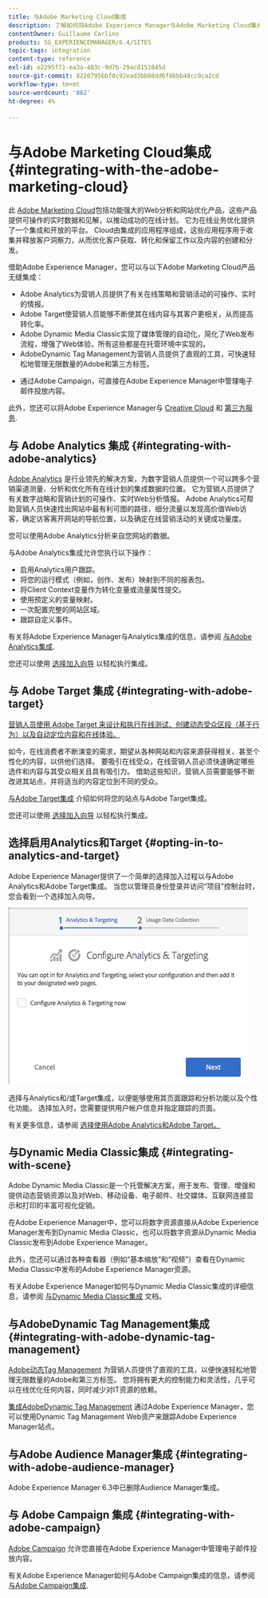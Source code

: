 ```yaml
---
title: 与Adobe Marketing Cloud集成
description: 了解如何将Adobe Experience Manager与Adobe Marketing Cloud集成。
contentOwner: Guillaume Carlino
products: SG_EXPERIENCEMANAGER/6.4/SITES
topic-tags: integration
content-type: reference
exl-id: e2295f71-ea3a-483c-9d7b-29acd151845d
source-git-commit: 8220795bbf0c92ead3bb68dd6f8bbb48cc9ca2cd
workflow-type: tm+mt
source-wordcount: '862'
ht-degree: 4%

---
```


# 与Adobe Marketing Cloud集成{#integrating-with-the-adobe-marketing-cloud}

此 [Adobe Marketing Cloud](https://www.adobe.com/solutions/digital-marketing.html)包括功能强大的Web分析和网站优化产品，这些产品提供可操作的实时数据和见解，以推动成功的在线计划。 它为在线业务优化提供了一个集成和开放的平台。 Cloud由集成的应用程序组成，这些应用程序用于收集并释放客户洞察力，从而优化客户获取、转化和保留工作以及内容的创建和分发。

借助Adobe Experience Manager，您可以与以下Adobe Marketing Cloud产品无缝集成：

* Adobe Analytics为营销人员提供了有关在线策略和营销活动的可操作、实时的情报。
* Adobe Target使营销人员能够不断使其在线内容与其客户更相关，从而提高转化率。
* Adobe Dynamic Media Classic实现了媒体管理的自动化，简化了Web发布流程，增强了Web体验，所有这些都是在托管环境中实现的。
* AdobeDynamic Tag Management为营销人员提供了直观的工具，可快速轻松地管理无限数量的Adobe和第三方标签。
<!-- Search&Promote was end of life September 1, 2022. * Adobe Search&Promote gives marketers the ability to control and optimize the search results on their sites. -->
* 通过Adobe Campaign，可直接在Adobe Experience Manager中管理电子邮件投放内容。

此外，您还可以将Adobe Experience Manager与 [Creative Cloud](/help/assets/aem-cc-integration-best-practices.md) 和 [第三方服务](/help/sites-administering/third-party-services.md).

## 与 Adobe Analytics 集成 {#integrating-with-adobe-analytics}

[Adobe Analytics](https://www.omniture.com/en/products/analytics/sitecatalyst) 是行业领先的解决方案，为数字营销人员提供一个可以跨多个营销渠道测量、分析和优化所有在线计划的集成数据的位置。 它为营销人员提供了有关数字战略和营销计划的可操作、实时Web分析情报。 Adobe Analytics可帮助营销人员快速找出网站中最有利可图的路径，细分流量以发现高价值Web访客，确定访客离开网站的导航位置，以及确定在线营销活动的关键成功量度。

您可以使用Adobe Analytics分析来自您网站的数据。

与Adobe Analytics集成允许您执行以下操作：

* 启用Analytics用户跟踪。
* 将您的运行模式（例如，创作、发布）映射到不同的报表包。
* 将Client Context变量作为转化变量或流量属性提交。
* 使用预定义的变量映射。
* 一次配置完整的网站区域。
* 跟踪自定义事件。

有关将Adobe Experience Manager与Analytics集成的信息，请参阅 [与Adobe Analytics集成](/help/sites-administering/adobeanalytics.md).

您还可以使用 [选择加入向导](/help/sites-administering/opt-in.md) 以轻松执行集成。

## 与 Adobe Target 集成 {#integrating-with-adobe-target}

[营销人员使用 Adobe Target 来设计和执行在线测试、创建动态受众区段（基于行为）以及自动定位内容和在线体验。](https://www.omniture.com/en/products/conversion/test-and-target)

如今，在线消费者不断演变的需求，期望从各种网站和内容来源获得相关、甚至个性化的内容，以供他们选择。 要吸引在线受众，在线营销人员必须快速确定哪些选件和内容与其受众相关且具有吸引力。 借助这些知识，营销人员需要能够不断改进其站点，并将适当的内容定位到不同的受众。

[与Adobe Target集成](/help/sites-administering/target.md) 介绍如何将您的站点与Adobe Target集成。

您还可以使用 [选择加入向导](/help/sites-administering/opt-in.md) 以轻松执行集成。

## 选择启用Analytics和Target {#opting-in-to-analytics-and-target}

Adobe Experience Manager提供了一个简单的选择加入过程以与Adobe Analytics和Adobe Target集成。 当您以管理员身份登录并访问“项目”控制台时，您会看到一个选择加入向导。

![chlimage_1-107](assets/chlimage_1-107.png)

选择与Analytics和/或Target集成，以便能够使用其页面跟踪和分析功能以及个性化功能。 选择加入时，您需要提供用户帐户信息并指定跟踪的页面。

有关更多信息，请参阅 [选择使用Adobe Analytics和Adobe Target。](/help/sites-administering/opt-in.md)

## 与Dynamic Media Classic集成 {#integrating-with-scene}

Adobe Dynamic Media Classic是一个托管解决方案，用于发布、管理、增强和提供动态营销资源以及对Web、移动设备、电子邮件、社交媒体、互联网连接显示和打印的丰富可视化促销。

在Adobe Experience Manager中，您可以将数字资源直接从Adobe Experience Manager发布到Dynamic Media Classic，也可以将数字资源从Dynamic Media Classic发布到Adobe Experience Manager。

此外，您还可以通过各种查看器（例如“基本缩放”和“视频”）查看在Dynamic Media Classic中发布的Adobe Experience Manager资源。

有关Adobe Experience Manager如何与Dynamic Media Classic集成的详细信息，请参阅 [与Dynamic Media Classic集成](/help/sites-administering/scene7.md) 文档。

## 与AdobeDynamic Tag Management集成 {#integrating-with-adobe-dynamic-tag-management}

[Adobe动态Tag Management](https://www.adobe.com/solutions/digital-marketing/dynamic-tag-management.html) 为营销人员提供了直观的工具，以便快速轻松地管理无限数量的Adobe和第三方标签。 您将拥有更大的控制能力和灵活性，几乎可以在线优化任何内容，同时减少对IT资源的依赖。

[集成AdobeDynamic Tag Management](/help/sites-administering/dtm.md) 通过Adobe Experience Manager，您可以使用Dynamic Tag Management Web资产来跟踪Adobe Experience Manager站点。

## 与Adobe Audience Manager集成 {#integrating-with-adobe-audience-manager}

Adobe Experience Manager 6.3中已删除Audience Manager集成。

<!-- Search&Promote was end of life September 1, 2022. ## Integrating with Search&Promote {#integrating-with-search-promote} -->

<!-- Search&Promote was end of life September 1, 2022. Adobe Search&Promote enables marketers to optimize how visitors browse, find, compare, and select relevant products and content on web and mobile sites. Businesses can easily promote priority items based on business objectives and visitor intent, as well as automate merchandising and promotions activity by way of KPI-based triggers or metrics. -->

<!-- Search&Promote was end of life September 1, 2022. Adobe Search&Promote is a reliable and scalable hosted site search application, capable of scaling to millions of pages or products, for heavily visited online businesses ranging from retail to news sites. It offers unprecedented levels of marketer control and metrics-based relevance. -->

<!-- Search&Promote was end of life September 1, 2022. For information about integrating Adobe Experience Manager and Search&Promote, see [Integrating with Adobe Search&Promote](/help/sites-administering/search-and-promote.md). -->

## 与 Adobe Campaign 集成 {#integrating-with-adobe-campaign}

[Adobe Campaign](https://www.adobe.com/solutions/campaign-management.html) 允许您直接在Adobe Experience Manager中管理电子邮件投放内容。

有关Adobe Experience Manager如何与Adobe Campaign集成的信息，请参阅 [与Adobe Campaign集成](/help/sites-administering/campaignstandard.md).
